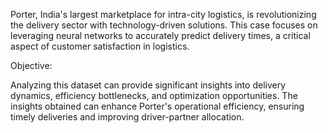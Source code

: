 Porter, India's largest marketplace for intra-city logistics, is revolutionizing the delivery sector with technology-driven solutions.
This case focuses on leveraging neural networks to accurately predict delivery times, a critical aspect of customer satisfaction in logistics.

Objective:

Analyzing this dataset can provide significant insights into delivery dynamics, efficiency bottlenecks, and optimization opportunities.
The insights obtained can enhance Porter's operational efficiency, ensuring timely deliveries and improving driver-partner allocation.


